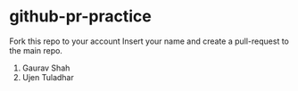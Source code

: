 # github-pr-practice
Fork this repo to your account
Insert your name and create a pull-request to the main repo.

1. Gaurav Shah
2. Ujen Tuladhar
